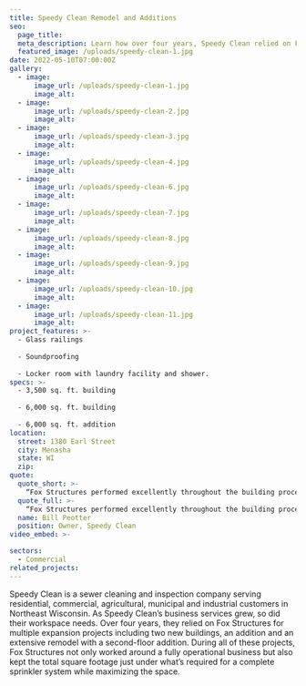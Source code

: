 ```yaml
---
title: Speedy Clean Remodel and Additions
seo:
  page_title:
  meta_description: Learn how over four years, Speedy Clean relied on Fox Structures for expansion projects including two new buildings, an addition and an extensive remodel.
  featured_image: /uploads/speedy-clean-1.jpg
date: 2022-05-10T07:00:00Z
gallery: 
  - image: 
      image_url: /uploads/speedy-clean-1.jpg
      image_alt:
  - image: 
      image_url: /uploads/speedy-clean-2.jpg
      image_alt:
  - image: 
      image_url: /uploads/speedy-clean-3.jpg
      image_alt:
  - image: 
      image_url: /uploads/speedy-clean-4.jpg
      image_alt:
  - image: 
      image_url: /uploads/speedy-clean-6.jpg
      image_alt:
  - image: 
      image_url: /uploads/speedy-clean-7.jpg
      image_alt:
  - image: 
      image_url: /uploads/speedy-clean-8.jpg
      image_alt:
  - image: 
      image_url: /uploads/speedy-clean-9.jpg
      image_alt:
  - image: 
      image_url: /uploads/speedy-clean-10.jpg
      image_alt:
  - image: 
      image_url: /uploads/speedy-clean-11.jpg
      image_alt:
project_features: >-
  - Glass railings
  
  - Soundproofing
  
  - Locker room with laundry facility and shower.
specs: >-
  - 3,500 sq. ft. building
  
  - 6,000 sq. ft. building
  
  - 6,000 sq. ft. addition
location:
  street: 1380 Earl Street
  city: Menasha
  state: WI
  zip:
quote:
  quote_short: >-
    “Fox Structures performed excellently throughout the building process. Everything was great. I would recommend them to others.”
  quote_full: >-
    “Fox Structures performed excellently throughout the building process. Everything was great. I would recommend them to others.”
  name: Bill Peotter
  position: Owner, Speedy Clean
video_embed: >-

sectors:
  - Commercial
related_projects: 
---
```


Speedy Clean is a sewer cleaning and inspection company serving residential, commercial, agricultural, municipal and industrial customers in Northeast Wisconsin. As Speedy Clean’s business services grew, so did their workspace needs. Over four years, they relied on Fox Structures for multiple expansion projects including two new buildings, an addition and an extensive remodel with a second-floor addition. During all of these projects, Fox Structures not only worked around a fully operational business but also kept the total square footage just under what’s required for a complete sprinkler system while maximizing the space.
